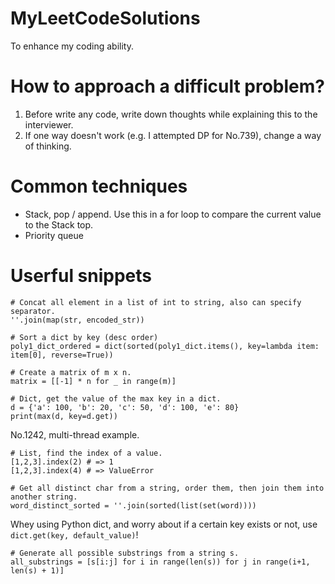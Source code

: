 # MyLeetCodeSolutions
To enhance my coding ability. 

# How to approach a difficult problem?

1. Before write any code, write down thoughts while explaining this to the interviewer.
2. If one way doesn't work (e.g. I attempted DP for No.739), change a way of thinking.

# Common techniques

- Stack, pop / append. Use this in a for loop to compare the current value to the Stack top.
- Priority queue

# Userful snippets

```
# Concat all element in a list of int to string, also can specify separator.
''.join(map(str, encoded_str))
```

```
# Sort a dict by key (desc order)
poly1_dict_ordered = dict(sorted(poly1_dict.items(), key=lambda item: item[0], reverse=True))
```

```
# Create a matrix of m x n.
matrix = [[-1] * n for _ in range(m)]
```

```
# Dict, get the value of the max key in a dict.
d = {'a': 100, 'b': 20, 'c': 50, 'd': 100, 'e': 80}
print(max(d, key=d.get))
```

No.1242, multi-thread example.

```
# List, find the index of a value.
[1,2,3].index(2) # => 1
[1,2,3].index(4) # => ValueError
```

```
# Get all distinct char from a string, order them, then join them into another string.
word_distinct_sorted = ''.join(sorted(list(set(word))))
```

Whey using Python dict, and worry about if a certain key exists or not, use `dict.get(key, default_value)`!

```
# Generate all possible substrings from a string s.
all_substrings = [s[i:j] for i in range(len(s)) for j in range(i+1, len(s) + 1)]
```
